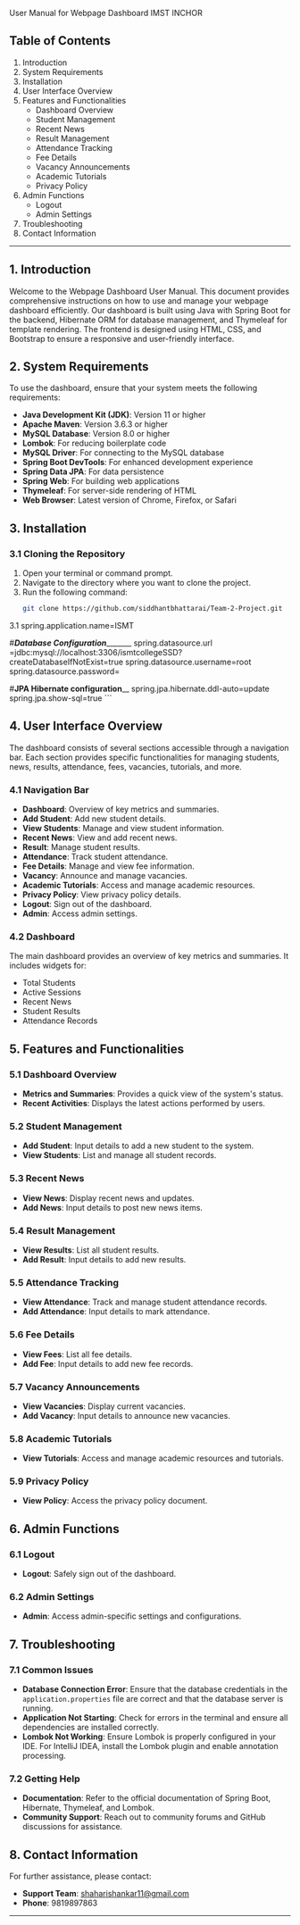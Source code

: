 
User Manual for Webpage Dashboard IMST INCHOR

## Table of Contents
1. Introduction
2. System Requirements
3. Installation
4. User Interface Overview
5. Features and Functionalities
    - Dashboard Overview
    - Student Management
    - Recent News
    - Result Management
    - Attendance Tracking
    - Fee Details
    - Vacancy Announcements
    - Academic Tutorials
    - Privacy Policy
6. Admin Functions
    - Logout
    - Admin Settings
7. Troubleshooting
8. Contact Information

---

## 1. Introduction

Welcome to the Webpage Dashboard User Manual. This document provides comprehensive instructions on how to use and manage your webpage dashboard efficiently. Our dashboard is built using Java with Spring Boot for the backend, Hibernate ORM for database management, and Thymeleaf for template rendering. The frontend is designed using HTML, CSS, and Bootstrap to ensure a responsive and user-friendly interface.

## 2. System Requirements

To use the dashboard, ensure that your system meets the following requirements:
- **Java Development Kit (JDK)**: Version 11 or higher
- **Apache Maven**: Version 3.6.3 or higher
- **MySQL Database**: Version 8.0 or higher
- **Lombok**: For reducing boilerplate code
- **MySQL Driver**: For connecting to the MySQL database
- **Spring Boot DevTools**: For enhanced development experience
- **Spring Data JPA**: For data persistence
- **Spring Web**: For building web applications
- **Thymeleaf**: For server-side rendering of HTML
- **Web Browser**: Latest version of Chrome, Firefox, or Safari

## 3. Installation

### 3.1 Cloning the Repository
1. Open your terminal or command prompt.
2. Navigate to the directory where you want to clone the project.
3. Run the following command:
    ```bash
    git clone https://github.com/siddhantbhattarai/Team-2-Project.git
    ```

3.1 spring.application.name=ISMT

#_________Database Configuration________________
spring.datasource.url =jdbc:mysql://localhost:3306/ismtcollegeSSD?createDatabaseIfNotExist=true
spring.datasource.username=root
spring.datasource.password=


#______________JPA Hibernate configuration________________
spring.jpa.hibernate.ddl-auto=update
spring.jpa.show-sql=true
    ```


## 4. User Interface Overview

The dashboard consists of several sections accessible through a navigation bar. Each section provides specific functionalities for managing students, news, results, attendance, fees, vacancies, tutorials, and more.

### 4.1 Navigation Bar
- **Dashboard**: Overview of key metrics and summaries.
- **Add Student**: Add new student details.
- **View Students**: Manage and view student information.
- **Recent News**: View and add recent news.
- **Result**: Manage student results.
- **Attendance**: Track student attendance.
- **Fee Details**: Manage and view fee information.
- **Vacancy**: Announce and manage vacancies.
- **Academic Tutorials**: Access and manage academic resources.
- **Privacy Policy**: View privacy policy details.
- **Logout**: Sign out of the dashboard.
- **Admin**: Access admin settings.

### 4.2 Dashboard
The main dashboard provides an overview of key metrics and summaries. It includes widgets for:
- Total Students
- Active Sessions
- Recent News
- Student Results
- Attendance Records

## 5. Features and Functionalities

### 5.1 Dashboard Overview
- **Metrics and Summaries**: Provides a quick view of the system's status.
- **Recent Activities**: Displays the latest actions performed by users.

### 5.2 Student Management
- **Add Student**: Input details to add a new student to the system.
- **View Students**: List and manage all student records.

### 5.3 Recent News
- **View News**: Display recent news and updates.
- **Add News**: Input details to post new news items.

### 5.4 Result Management
- **View Results**: List all student results.
- **Add Result**: Input details to add new results.

### 5.5 Attendance Tracking
- **View Attendance**: Track and manage student attendance records.
- **Add Attendance**: Input details to mark attendance.

### 5.6 Fee Details
- **View Fees**: List all fee details.
- **Add Fee**: Input details to add new fee records.

### 5.7 Vacancy Announcements
- **View Vacancies**: Display current vacancies.
- **Add Vacancy**: Input details to announce new vacancies.

### 5.8 Academic Tutorials
- **View Tutorials**: Access and manage academic resources and tutorials.

### 5.9 Privacy Policy
- **View Policy**: Access the privacy policy document.

## 6. Admin Functions

### 6.1 Logout
- **Logout**: Safely sign out of the dashboard.

### 6.2 Admin Settings
- **Admin**: Access admin-specific settings and configurations.

## 7. Troubleshooting

### 7.1 Common Issues
- **Database Connection Error**: Ensure that the database credentials in the `application.properties` file are correct and that the database server is running.
- **Application Not Starting**: Check for errors in the terminal and ensure all dependencies are installed correctly.
- **Lombok Not Working**: Ensure Lombok is properly configured in your IDE. For IntelliJ IDEA, install the Lombok plugin and enable annotation processing.

### 7.2 Getting Help
- **Documentation**: Refer to the official documentation of Spring Boot, Hibernate, Thymeleaf, and Lombok.
- **Community Support**: Reach out to community forums and GitHub discussions for assistance.

## 8. Contact Information

For further assistance, please contact:
- **Support Team**: shaharishankar11@gmail.com
- **Phone**: 9819897863

---
